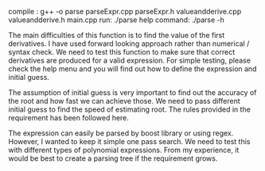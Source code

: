 compile : g++ -o parse parseExpr.cpp parseExpr.h valueandderive.cpp valueandderive.h main.cpp
run: ./parse
help command: ./parse -h


The main difficulties of this function is to find the value of the first derivatives. I have used
forward looking approach rather than numerical / syntax check. We need to test this function
to make sure that correct derivatives are produced for a valid expression.
For simple testing, please check the help menu and you will find out how to define the expression and initial guess.

The assumption of initial guess is very important to find out the accuracy of the root and
how fast we can achieve those. We need to pass different initial guess to find the speed
of estimating root. The rules provided in the requirement has been followed here.

The expression can easily be parsed by boost library or using regex. However, I wanted
to keep it simple one pass search. We need to test this with different types of
polynomial expressions. From my experience, it would be best to create a parsing tree
if the requirement grows.
